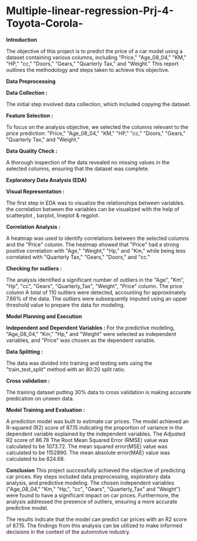 # Multiple-linear-regression-Prj-4-Toyota-Corola-

**Introduction**

The objective of this project is to predict the price of a car model using a dataset containing various columns, including "Price," "Age_08_04," "KM," "HP," "cc," "Doors," "Gears," "Quarterly Tax," and "Weight." This report outlines the methodology and steps taken to achieve this objective.

**Data Preprocessing**

**Data Collection :**

The initial step involved data collection, which included copying the dataset.

**Feature Selection :**

To focus on the analysis objective, we selected the columns relevant to the price prediction: "Price," "Age_08_04," "KM," "HP," "cc," "Doors," "Gears," "Quarterly Tax," and "Weight."

**Data Quality Check :**

A thorough inspection of the data revealed no missing values in the selected columns, ensuring that the dataset was complete.

**Exploratory Data Analysis (EDA)**

**Visual Representation :**

The first step in EDA was to visualize the relationships between variables. the correlation between the variables can be visualized with the help of scatterplot , barplot, lineplot & regplot.

**Correlation Analysis :**

A heatmap was used to identify correlations between the selected columns and the "Price" column. The heatmap showed that "Price" had a strong positive correlation with "Age," "Weight," "Hp," and "Km," while being less correlated with "Quarterly Tax," "Gears," "Doors," and "cc."

**Checking for outliers :**

The analysis identified a significant number of outliers in the "Age", "Km", "Hp", "cc", "Gears", "Quarterly_Tax", "Weight", "Price" column. The price column A total of 110 outliers were detected, accounting for approximately 7.66% of the data. The outliers were subsequently imputed using an upper threshold value to prepare the data for modeling.

**Model Planning and Execution**

**Independent and Dependent Variables :**
For the predictive modeling, "Age_08_04," "Km," "Hp," and "Weight" were selected as independent variables, and "Price" was chosen as the dependent variable.

**Data Splitting :**

The data was divided into training and testing sets using the "train_test_split" method with an 80:20 split ratio.

**Cross validation :**

The training dataset putting 30% data to cross validation is making accurate predication on unseen data.

**Model Training and Evaluation :**

A prediction model was built to estimate car prices. The model achieved an R-squared (R2) score of 87.15 indicating the proportion of variance in the dependent variable explained by the independent variables. The Adjusted R2 score of 86.78 The Root Mean Squared Error (RMSE) value was calculated to be 1073.72. The mean squared error(MSE) value was calculated to be 1152890. The mean absolute error(MAE) value was calculated to be 824.68.

**Conclusion**
This project successfully achieved the objective of predicting car prices. Key steps included data preprocessing, exploratory data analysis, and predictive modeling. The chosen independent variables ("Age_08_04," "Km," "Hp,", "cc", "Gears", "Quarterly_Tax" and "Weight") were found to have a significant impact on car prices. Furthermore, the analysis addressed the presence of outliers, ensuring a more accurate predictive model.

The results indicate that the model can predict car prices with an R2 score of 87.15. The findings from this analysis can be utilized to make informed decisions in the context of the automotive industry.

